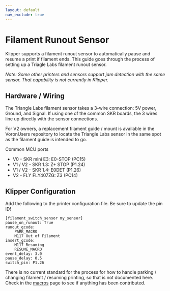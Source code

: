 ```yaml
---
layout: default
nav_exclude: true
---
```


# Filament Runout Sensor

Klipper supports a filament runout sensor to automatically pause and resume a print if filament ends.  This guide goes through the process of setting up a Triagle Labs filament runout sensor.

_Note: Some other printers and sensors support jam detection with the same sensor.  That capability is not currently in Klipper._

## Hardware / Wiring

The Triangle Labs filament sensor takes a 3-wire connection: 5V power, Ground, and Signal.  If using one of the common SKR boards, the 3 wires line up directly with the sensor connections.

For V2 owners, a replacement filament guide / mount is available in the VoronUsers repository to locate the Triangle Labs sensor in the same spot as the filament guide is intended to go.

Common MCU ports

* V0 - SKR mini E3: E0-STOP (PC15)
* V1 / V2 - SKR 1.3: Z+ STOP (P1.24)
* V1 / V2 - SKR 1.4: E0DET (P1.26)
* V2 - FLY FLY407ZG: Z3 (PC14)

## Klipper Configuration

Add the following to the printer configuration file.  Be sure to update the pin ID!

```
[filament_switch_sensor my_sensor]
pause_on_runout: True
runout_gcode:
    PARK_MACRO
    M117 Out of Filament
insert_gcode:
    M117 Resuming
    RESUME_MACRO
event_delay: 3.0
pause_delay: 0.5
switch_pin: P1.26
```

There is no current standard for the process for how to handle parking / changing filament / resuming printing, so that is not documented here.  Check in the [macros](./macros.md) page to see if anything has been contributed.
